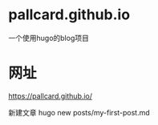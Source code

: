 # pallcard.github.io
一个使用hugo的blog项目
# 网址
https://pallcard.github.io/

新建文章
hugo new posts/my-first-post.md